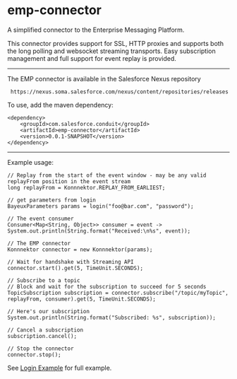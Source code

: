 # emp-connector
A simplified connector to the Enterprise Messaging Platform.

This connector provides support for SSL, HTTP proxies and supports both the long polling and websocket
streaming transports.  Easy subscription management and full support for event replay is provided.
* * *
The EMP connector is available in the Salesforce Nexus repository

     https://nexus.soma.salesforce.com/nexus/content/repositories/releases

To use, add the maven dependency:

    <dependency> 
        <groupId>com.salesforce.conduit</groupId>
        <artifactId>emp-connector</artifactId>
        <version>0.0.1-SNAPSHOT</version>
    </dependency>
* * *

Example usage:

    
    // Replay from the start of the event window - may be any valid replayFrom position in the event stream
    long replayFrom = Konnnektor.REPLAY_FROM_EARLIEST; 
    
    // get parameters from login
    BayeuxParameters params = login("foo@bar.com", "password");
    
    // The event consumer
    Consumer<Map<String, Object>> consumer = event -> System.out.println(String.format("Received:\n%s", event));
    
    // The EMP connector
    Konnnektor connector = new Konnnektor(params);
    
    // Wait for handshake with Streaming API
    connector.start().get(5, TimeUnit.SECONDS);
    
    // Subscribe to a topic
    // Block and wait for the subscription to succeed for 5 seconds
    TopicSubscription subscription = connector.subscribe("/topic/myTopic", replayFrom, consumer).get(5, TimeUnit.SECONDS);
    
    // Here's our subscription
    System.out.println(String.format("Subscribed: %s", subscription));
    
    // Cancel a subscription
    subscription.cancel();
    
    // Stop the connector
    connector.stop();

See [Login Example](https://git.soma.salesforce.com/MessagingPlatform/emp-connector/blob/master/src/test/java/com/salesforce/emp/connector/LoginExample.java) for full example.